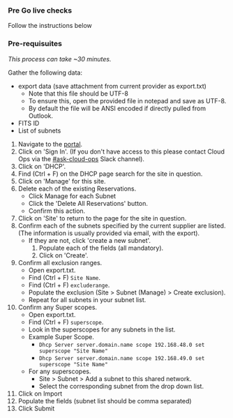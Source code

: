 ### Pre Go live checks 

Follow the instructions below 

### Pre-requisuites 

_This process can take ~30 minutes._

Gather the following data: 
- export data (save attachment from current provider as export.txt)
    * Note that this file should be UTF-8
    * To ensure this, open the provided file in notepad and save as UTF-8.
    * By default the file will be ANSI encoded if directly pulled from Outlook. 
- FITS ID 
- List of subnets



1. Navigate to the [portal](https://dhcp-dns-admin.staff.service.justice.gov.uk/sign_in).
1. Click on 'Sign In'. 
    (If you don't have access to this please contact Cloud Ops via the [#ask-cloud-ops](https://mojdt.slack.com/archives/C026AFE617T) Slack channel).
1. Click on 'DHCP'.
1. Find (Ctrl + F) on the DHCP page search for the site in question.
1. Click on 'Manage' for this site.
1. Delete each of the existing Reservations. 
    * Click Manage for each Subnet
    * Click the 'Delete All Reservations' button.
    * Confirm this action.
1. Click on 'Site' to return to the page for the site in question.
1. Confirm each of the subnets specified by the current supplier are listed. (The information is usually provided via email, with the export).
    * If they are not, click 'create a new subnet'.
        1. Populate each of the fields (all mandatory).
        1. Click on 'Create'.
1. Confirm all exclusion ranges.
    * Open export.txt.
    * Find (Ctrl + F) `Site Name`.
    * Find (Ctrl + F) `excluderange`.
    * Populate the exclusion (Site > Subnet (Manage) > Create exclusion).
    * Repeat for all subnets in your subnet list.
1. Confirm any Super scopes.
    * Open export.txt.
    * Find (Ctrl + F) `superscope`.
    * Look in the superscopes for any subnets in the list.
    * Example Super Scope.
        * `Dhcp Server server.domain.name scope 192.168.48.0 set superscope "Site Name"`
        * `Dhcp Server server.domain.name scope 192.168.49.0 set superscope "Site Name"`
    * For any superscopes.
        * Site > Subnet > Add a subnet to this shared network.
        * Select the corresponding subnet from the drop down list.
1. Click on Import 
1. Populate the fields (subnet list should be comma separated)
1. Click Submit
